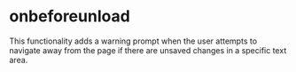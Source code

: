 # onbeforeunload
This functionality adds a warning prompt when the user attempts to navigate away from the page if there are unsaved changes in a specific text area.
